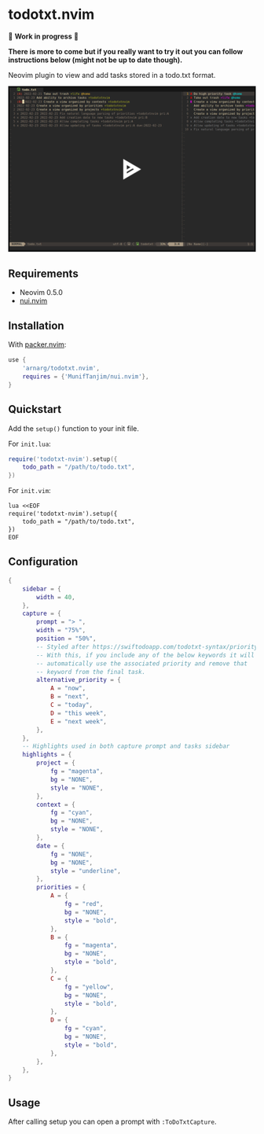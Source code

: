 # todotxt.nvim

🚧 **Work in progress** 🚧

**There is more to come but if you really want to try it out you can follow instructions below (might not be up to date though).**

Neovim plugin to view and add tasks stored in a todo.txt format.

[![asciicast](doc/asciinema.png)](https://asciinema.org/a/DVMyXY3pvUBKNdzu5Ywy9jweE)

## Requirements

- Neovim 0.5.0
- [nui.nvim](https://github.com/MunifTanjim/nui.nvim)

## Installation

With [packer.nvim](https://github.com/wbthomason/packer.nvim):
```lua
use {
	'arnarg/todotxt.nvim',
	requires = {'MunifTanjim/nui.nvim'},
}
```

## Quickstart

Add the `setup()` function to your init file.

For `init.lua`:
```lua
require('todotxt-nvim').setup({
	todo_path = "/path/to/todo.txt",
})
```

For `init.vim`:
```vim
lua <<EOF
require('todotxt-nvim').setup({
	todo_path = "/path/to/todo.txt",
})
EOF
```

## Configuration

```lua
{
	sidebar = {
		width = 40,
	},
	capture = {
		prompt = "> ",
		width = "75%",
		position = "50%",
		-- Styled after https://swiftodoapp.com/todotxt-syntax/priority/
		-- With this, if you include any of the below keywords it will
		-- automatically use the associated priority and remove that
		-- keyword from the final task.
		alternative_priority = {
			A = "now",
			B = "next",
			C = "today",
			D = "this week",
			E = "next week",
		},
	},
	-- Highlights used in both capture prompt and tasks sidebar
	highlights = {
		project = {
			fg = "magenta",
			bg = "NONE",
			style = "NONE",
		},
		context = {
			fg = "cyan",
			bg = "NONE",
			style = "NONE",
		},
		date = {
			fg = "NONE",
			bg = "NONE",
			style = "underline",
		},
		priorities = {
			A = {
				fg = "red",
				bg = "NONE",
				style = "bold",
			},
			B = {
				fg = "magenta",
				bg = "NONE",
				style = "bold",
			},
			C = {
				fg = "yellow",
				bg = "NONE",
				style = "bold",
			},
			D = {
				fg = "cyan",
				bg = "NONE",
				style = "bold",
			},
		},
	},
}
```

## Usage

After calling setup you can open a prompt with `:ToDoTxtCapture`.
